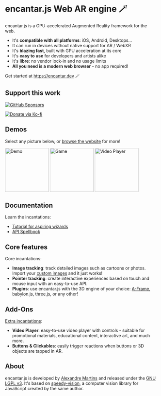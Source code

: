 # encantar.js Web AR engine :magic_wand:

encantar.js is a GPU-accelerated Augmented Reality framework for the web.

* It's **compatible with all platforms**: iOS, Android, Desktops...
* It can run in devices without native support for AR / WebXR
* It's **blazing fast**, built with GPU acceleration at its core
* It's **easy to use** for developers and artists alike
* It's **libre**: no vendor lock-in and no usage limits
* **All you need is a modern web browser** - no app required!

Get started at <https://encantar.dev> :magic_wand:

## Support this work

[![GitHub Sponsors](https://img.shields.io/github/sponsors/alemart?logo=github&style=for-the-badge)](https://github.com/sponsors/alemart)

[![Donate via Ko-fi](https://ko-fi.com/img/githubbutton_sm.svg)](https://ko-fi.com/J3J41O00K)

## Demos

Select any picture below, or [browse the website](https://encantar.dev/demos) for more!

<a href="https://encantar.dev/demos/hello-aframe/poster.html" target="_blank"><img src="docs/img/mage.gif" alt="Demo" height="144"></a> <a href="https://encantar.dev/demos/basketball/poster.html" target="_blank"><img src="docs/img/basketball.gif" alt="Game" height="144"></a> <a href="https://encantar.dev/addons/" target="_blank"><img src="docs/img/video-player.gif" alt="Video Player" height="144"></a>

## Documentation

Learn the incantations:

* [Tutorial for aspiring wizards](https://encantar.dev/tutorial)
* [API Spellbook](https://encantar.dev/api)

## Core features

Core incantations:

* **Image tracking**: track detailed images such as cartoons or photos. Import your [custom images](https://encantar.dev/guidelines-for-images) and it just works!
* **Pointer tracking**: create interactive experiences based on touch and mouse input with an easy-to-use API.
* **Plugins**: use encantar.js with the 3D engine of your choice: [A-Frame](https://encantar.dev/api/plugin-aframe/), [babylon.js](https://encantar.dev/api/plugin-babylon/), [three.js](https://encantar.dev/api/plugin-three/), or any other!

## Add-Ons

[Extra incantations](https://encantar.dev/addons):

* **Video Player**: easy-to-use video player with controls - suitable for promotional materials, educational content, interactive art, and much more.
* **Buttons & Clickables**: easily trigger reactions when buttons or 3D objects are tapped in AR.

## About

encantar.js is developed by [Alexandre Martins](https://github.com/alemart) and released under the [GNU LGPL v3](LICENSE.md). It's based on [speedy-vision](https://github.com/alemart/speedy-vision), a computer vision library for JavaScript created by the same author.